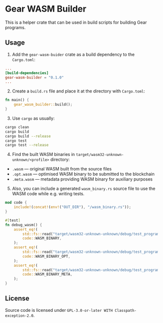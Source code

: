 # Gear WASM Builder

This is a helper crate that can be used in build scripts for building Gear programs.

## Usage

1. Add the `gear-wasm-buider` crate as a build dependency to the `Cargo.toml`:

```toml
...
[build-dependencies]
gear-wasm-builder = "0.1.0"
...
```

2. Create a `build.rs` file and place it at the directory with `Cargo.toml`:

```rust
fn main() {
    gear_wasm_builder::build();
}
```

3. Use `cargo` as usually:

```bash
cargo clean
cargo build
cargo build --release
cargo test
cargo test --release
```

4. Find the built WASM binaries in `target/wasm32-unknown-unknown/<profile>` directory:

- `.wasm` — original WASM built from the source files
- `.opt.wasm` — optimised WASM binary to be submitted to the blockchain
- `.meta.wasm` — metadata providing WASM binary for auxiliary purposes

5. Also, you can include a generated `wasm_binary.rs` source file to use the WASM code while e.g. writing tests.

```rust
mod code {
    include!(concat!(env!("OUT_DIR"), "/wasm_binary.rs"));
}

#[test]
fn debug_wasm() {
    assert_eq!(
        std::fs::read("target/wasm32-unknown-unknown/debug/test_program.wasm").unwrap(),
        code::WASM_BINARY,
    );
    assert_eq!(
        std::fs::read("target/wasm32-unknown-unknown/debug/test_program.opt.wasm").unwrap(),
        code::WASM_BINARY_OPT,
    );
    assert_eq!(
        std::fs::read("target/wasm32-unknown-unknown/debug/test_program.meta.wasm").unwrap(),
        code::WASM_BINARY_META,
    );
}
```

## License

Source code is licensed under `GPL-3.0-or-later WITH Classpath-exception-2.0`.
